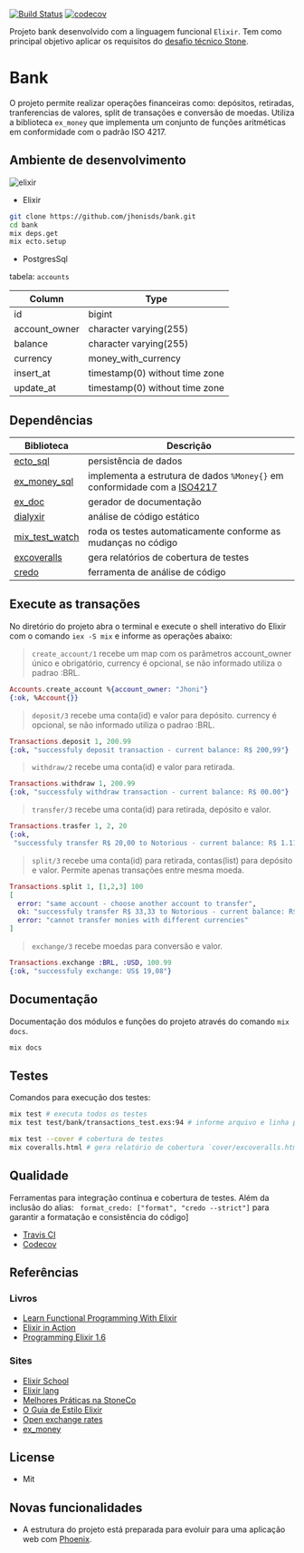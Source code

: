 [![Build Status](https://www.travis-ci.org/jhonisds/bank.svg?branch=main)](https://www.travis-ci.org/jhonisds/bank) [![codecov](https://codecov.io/gh/jhonisds/bank/branch/main/graph/badge.svg?token=O7T9IK4OW5)](https://codecov.io/gh/jhonisds/bank)

Projeto bank desenvolvido com a linguagem funcional `Elixir`. Tem como principal objetivo aplicar os
requisitos do [desafio técnico Stone](https://gist.github.com/Isabelarrodrigues/873b8849e8b54f0968d77a4b2f111ec4).

# Bank

O projeto permite realizar operações financeiras como: depósitos, retiradas, tranferencias de valores, split de transações e conversão de moedas.
Utiliza a biblioteca `ex_money` que implementa um conjunto de funções aritméticas em conformidade com o padrão ISO 4217.

## Ambiente de desenvolvimento

![elixir](https://hexdocs.pm/elixir/assets/logo.png)

- Elixir

```sh
git clone https://github.com/jhonisds/bank.git
cd bank
mix deps.get
mix ecto.setup
```

- PostgresSql

tabela: `accounts`

| Column        | Type                           |
| ------------- | ------------------------------ |
| id            | bigint                         |
| account_owner | character varying(255)         |
| balance       | character varying(255)         |
| currency      | money_with_currency            |
| insert_at     | timestamp(0) without time zone |
| update_at     | timestamp(0) without time zone |

## Dependências

| Biblioteca                                                             | Descrição                                                                                                                    |
| ---------------------------------------------------------------------- | ---------------------------------------------------------------------------------------------------------------------------- |
| [ecto_sql](https://hexdocs.pm/ecto_sql/Ecto.Adapters.SQL.html)         | persistência de dados                                                                                                        |
| [ex_money_sql](https://hexdocs.pm/ex_money_sql/readme.html)            | implementa a estrutura de dados `%Money{}` em conformidade com a [ISO4217](https://www.iso.org/iso-4217-currency-codes.html) |
| [ex_doc](https://hexdocs.pm/ex_doc/readme.html)                        | gerador de documentação                                                                                                      |
| [dialyxir](https://hexdocs.pm/dialyxir/readme.html)                    | análise de código estático                                                                                                   |
| [mix_test_watch](https://hexdocs.pm/mix_test_watch/api-reference.html) | roda os testes automaticamente conforme as mudanças no código                                                                |
| [excoveralls](https://hexdocs.pm/excoveralls/readme.html)              | gera relatórios de cobertura de testes                                                                                       |
| [credo](https://hexdocs.pm/credo/overview.html)                        | ferramenta de análise de código                                                                                              |

## Execute as transações

No diretório do projeto abra o terminal e execute o shell interativo do Elixir
com o comando `iex -S mix` e informe as operações abaixo:

> `create_account/1` recebe um map com os parâmetros account_owner único e obrigatório,
> currency é opcional, se não informado utiliza o padrao :BRL.

```elixir
Accounts.create_account %{account_owner: "Jhoni"}
{:ok, %Account{}}
```

> `deposit/3` recebe uma conta(id) e valor para depósito.
> currency é opcional, se não informado utiliza o padrao :BRL.

```elixir
Transactions.deposit 1, 200.99
{:ok, "successfuly deposit transaction - current balance: R$ 200,99"}
```

> `withdraw/2` recebe uma conta(id) e valor para retirada.

```elixir
Transactions.withdraw 1, 200.99
{:ok, "successfuly withdraw transaction - current balance: R$ 00.00"}
```

> `transfer/3` recebe uma conta(id) para retirada, depósito e valor.

```elixir
Transactions.trasfer 1, 2, 20
{:ok,
 "successfuly transfer R$ 20,00 to Notorious - current balance: R$ 1.112,99"}
```

> `split/3` recebe uma conta(id) para retirada, contas(list) para depósito e valor.
> Permite apenas transações entre mesma moeda.

```elixir
Transactions.split 1, [1,2,3] 100
[
  error: "same account - choose another account to transfer",
  ok: "successfuly transfer R$ 33,33 to Notorious - current balance: R$ 1.079,66",
  error: "cannot transfer monies with different currencies"
]
```

> `exchange/3` recebe moedas para conversão e valor.

```elixir
Transactions.exchange :BRL, :USD, 100.99
{:ok, "successfuly exchange: US$ 19,08"}
```

## Documentação

Documentação dos módulos e funções do projeto através do comando `mix docs`.

```sh
mix docs
```

## Testes

Comandos para execução dos testes:

```sh
mix test # executa todos os testes
mix test test/bank/transactions_test.exs:94 # informe arquivo e linha para executar um teste específico

mix test --cover # cobertura de testes
mix coveralls.html # gera relatório de cobertura `cover/excoveralls.html`

```

## Qualidade

Ferramentas para integração contínua e cobertura de testes. Além da inclusão do alias: ` format_credo: ["format", "credo --strict"]` para garantir a formatação e consistência do código]

- [Travis CI](https://travis-ci.org/)
- [Codecov](https://about.codecov.io/)

## Referências

### Livros

- [Learn Functional Programming With Elixir](https://pragprog.com/titles/cdc-elixir/learn-functional-programming-with-elixir/)
- [Elixir in Action](https://www.manning.com/books/elixir-in-action-second-edition)
- [Programming Elixir 1.6](https://pragprog.com/titles/elixir16/programming-elixir-1-6/)

### Sites

- [Elixir School](https://elixirschool.com/pt/)
- [Elixir lang](https://elixir-lang.org/getting-started/introduction.html)
- [Melhores Práticas na StoneCo](https://github.com/stone-payments/stoneco-best-practices/blob/master/README_pt.md)
- [O Guia de Estilo Elixir](https://github.com/gusaiani/elixir_style_guide/blob/master/README_ptBR.md)
- [Open exchange rates](https://openexchangerates.org/)
- [ex_money](https://hexdocs.pm/ex_money/readme.html)

## License

- Mit

## Novas funcionalidades

- A estrutura do projeto está preparada para evoluir para uma aplicação web com [Phoenix](https://phoenixframework.org/).
